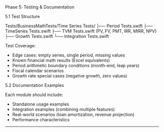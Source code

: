 Phase 5: Testing & Documentation

  5.1 Test Structure

  Tests/BusinessMathTests/Time Series Tests/
  ├── Period Tests.swift
  ├── TimeSeries Tests.swift
  ├── TVM Tests.swift (PV, FV, PMT, IRR, MIRR, NPV)
  ├── Growth Tests.swift
  └── Integration Tests.swift

  Test Coverage:
  - Edge cases: empty series, single period, missing values
  - Known financial math results (Excel equivalents)
  - Period arithmetic boundary conditions (month-end, leap years)
  - Fiscal calendar scenarios
  - Growth rate special cases (negative growth, zero values)

  5.2 Documentation Examples

  Each module should include:
  - Standalone usage examples
  - Integration examples (combining multiple features)
  - Real-world scenarios (loan amortization, revenue projection)
  - Performance characteristics

  ---

